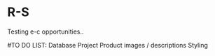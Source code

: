 # R-S
Testing e-c opportunities..

#TO DO LIST:
Database Project
Product images / descriptions
Styling
